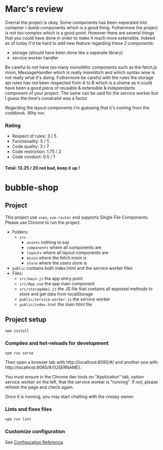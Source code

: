 # Marc's review

Overral the project is okay. Some components has been seperated into container / dumb components which is a good thing. Futhermore the project is not too complex which is a good point. However there are several things that you could have done in order to make it much more extensible. Indeed as of today it'd be hard to add new feature regarding these 2 components: 

- storage (should have been done like a seperate library)
- service worker handler

Be careful to not have too many monolithic components such as the fetch.js mixin, MessageHandler which is really monolitich and which syntax wise is not really what it's doing. Futhermore be careful with the rules the storage api rules has not been respected from A to B which is a shame as it could have been a good piece of reusable & extensible & independants component of your project. The same can be said for the service worker but I guess the time's constraint was a factor

Regarding the layout components I'm guessing that it's coming from the cookbook. Why nor.

### Rating

- Respect of rules: 3 / 5
- Functionality: 5 / 5
- Code quality: 3 / 7
- Code restriction: 1.75 / 2
- Code conduct: 0.5 / 1

#### Total: 13.25 / 20 not bad, keep it up !

# bubble-shop

## Project

This project use `vuex`, `vue-router` and supports Single File Components. Please use Chrome to run the project.

 - Folders:
   - `src`
     - `assets` nothing to say
     - `components` where all components are
     - `layouts` where all layout components are
     - `mixin` where the fetch mixin is
     - `store` where the users store is
  - `public` contains both index.html and the service worker files
- Files:
  - `src/main.js` the app entry point
  - `src/App.vue` the app main component
  - `src/storageApi.js` the JS file that contains all exposed methods to store and get data from localStorage
  - `public/service-worker.js` the service worker
  - `public/index.html` the main html file


## Project setup
```
npm install
```

### Compiles and hot-reloads for development
```
npm run serve
```
Then open a browser tab with http://localhost:8080/#/ and another one with http://localhost:8080/#/{USERNAME}.

You must ensure in the Chrome dev tools on "Application" tab, option service worker on the left, that the service worker is "running". If not, please refresh the page and check again.

Once it is running, you may start chatting with the creepy owner.

### Lints and fixes files
```
npm run lint
```

### Customize configuration
See [Configuration Reference](https://cli.vuejs.org/config/).
